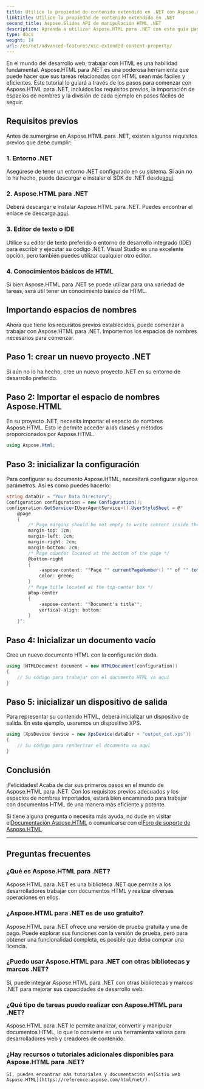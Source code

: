 ```yaml
---
title: Utilice la propiedad de contenido extendido en .NET con Aspose.HTML
linktitle: Utilice la propiedad de contenido extendido en .NET
second_title: Aspose.Slides API de manipulación HTML .NET
description: Aprenda a utilizar Aspose.HTML para .NET con esta guía paso a paso. Mejore sus habilidades HTML y agilice sus proyectos de desarrollo web.
type: docs
weight: 14
url: /es/net/advanced-features/use-extended-content-property/
---
```


En el mundo del desarrollo web, trabajar con HTML es una habilidad fundamental. Aspose.HTML para .NET es una poderosa herramienta que puede hacer que sus tareas relacionadas con HTML sean más fáciles y eficientes. Este tutorial lo guiará a través de los pasos para comenzar con Aspose.HTML para .NET, incluidos los requisitos previos, la importación de espacios de nombres y la división de cada ejemplo en pasos fáciles de seguir.

## Requisitos previos

Antes de sumergirse en Aspose.HTML para .NET, existen algunos requisitos previos que debe cumplir:

### 1. Entorno .NET

 Asegúrese de tener un entorno .NET configurado en su sistema. Si aún no lo ha hecho, puede descargar e instalar el SDK de .NET desde[aquí](https://releases.aspose.com/html/net/).

### 2. Aspose.HTML para .NET

 Deberá descargar e instalar Aspose.HTML para .NET. Puedes encontrar el enlace de descarga.[aquí](https://releases.aspose.com/html/net/).

### 3. Editor de texto o IDE

Utilice su editor de texto preferido o entorno de desarrollo integrado (IDE) para escribir y ejecutar su código .NET. Visual Studio es una excelente opción, pero también puedes utilizar cualquier otro editor.

### 4. Conocimientos básicos de HTML

Si bien Aspose.HTML para .NET se puede utilizar para una variedad de tareas, será útil tener un conocimiento básico de HTML.

## Importando espacios de nombres

Ahora que tiene los requisitos previos establecidos, puede comenzar a trabajar con Aspose.HTML para .NET. Importemos los espacios de nombres necesarios para comenzar.

## Paso 1: crear un nuevo proyecto .NET

Si aún no lo ha hecho, cree un nuevo proyecto .NET en su entorno de desarrollo preferido.

## Paso 2: Importar el espacio de nombres Aspose.HTML

En su proyecto .NET, necesita importar el espacio de nombres Aspose.HTML. Esto le permite acceder a las clases y métodos proporcionados por Aspose.HTML.

```csharp
using Aspose.Html;
```

## Paso 3: inicializar la configuración

Para configurar su documento Aspose.HTML, necesitará configurar algunos parámetros. Así es como puedes hacerlo:

```csharp
string dataDir = "Your Data Directory";
Configuration configuration = new Configuration();
configuration.GetService<IUserAgentService>().UserStyleSheet = @"
    @page 
    {
        /* Page margins should be not empty to write content inside the margin-boxes */
        margin-top: 1cm;
        margin-left: 2cm;
        margin-right: 2cm;
        margin-bottom: 2cm;
        /* Page counter located at the bottom of the page */
        @bottom-right
        {
            -aspose-content: ""Page "" currentPageNumber() "" of "" totalPagesNumber();
            color: green;
        }
        /* Page title located at the top-center box */
        @top-center
        {
            -aspose-content: ""Document's title"";
            vertical-align: bottom;
        }    
    }";
```

## Paso 4: Inicializar un documento vacío

Cree un nuevo documento HTML con la configuración dada.

```csharp
using (HTMLDocument document = new HTMLDocument(configuration))
{
    // Su código para trabajar con el documento HTML va aquí
}
```

## Paso 5: inicializar un dispositivo de salida

Para representar su contenido HTML, deberá inicializar un dispositivo de salida. En este ejemplo, usaremos un dispositivo XPS.

```csharp
using (XpsDevice device = new XpsDevice(dataDir + "output_out.xps"))
{
    // Su código para renderizar el documento va aquí
}
```

## Conclusión

¡Felicidades! Acaba de dar sus primeros pasos en el mundo de Aspose.HTML para .NET. Con los requisitos previos adecuados y los espacios de nombres importados, estará bien encaminado para trabajar con documentos HTML de una manera más eficiente y potente.

 Si tiene alguna pregunta o necesita más ayuda, no dude en visitar el[Documentación Aspose.HTML](https://reference.aspose.com/html/net/) o comunicarse con el[Foro de soporte de Aspose.HTML](https://forum.aspose.com/).

---

## Preguntas frecuentes

### ¿Qué es Aspose.HTML para .NET?
   Aspose.HTML para .NET es una biblioteca .NET que permite a los desarrolladores trabajar con documentos HTML y realizar diversas operaciones en ellos.

### ¿Aspose.HTML para .NET es de uso gratuito?
   Aspose.HTML para .NET ofrece una versión de prueba gratuita y una de pago. Puede explorar sus funciones con la versión de prueba, pero para obtener una funcionalidad completa, es posible que deba comprar una licencia.

### ¿Puedo usar Aspose.HTML para .NET con otras bibliotecas y marcos .NET?
   Sí, puede integrar Aspose.HTML para .NET con otras bibliotecas y marcos .NET para mejorar sus capacidades de desarrollo web.

### ¿Qué tipo de tareas puedo realizar con Aspose.HTML para .NET?
   Aspose.HTML para .NET le permite analizar, convertir y manipular documentos HTML, lo que lo convierte en una herramienta valiosa para desarrolladores web y creadores de contenido.

### ¿Hay recursos o tutoriales adicionales disponibles para Aspose.HTML para .NET?
    Sí, puedes encontrar más tutoriales y documentación en[Sitio web Aspose.HTML](https://reference.aspose.com/html/net/).

